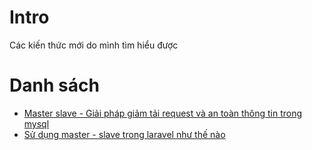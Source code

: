 # Intro
Các kiến thức mới do mình tìm hiểu được

# Danh sách
* [Master slave - Giải pháp giảm tải request và an toàn thông tin trong mysql](/notes/mysql_master_slave.md)
* [Sử dụng master - slave trong laravel như thế nào](/notes/mysql_master_slave_laravel.md)
